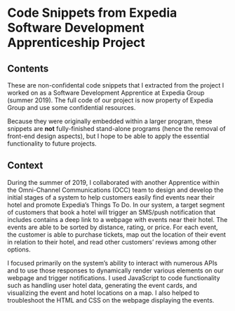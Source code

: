 # Code Snippets from Expedia Software Development Apprenticeship Project

## Contents

These are non-confidental code snippets that I extracted from the project I worked on as a Software Development Apprentice at Expedia Group (summer 2019). The full code of our project is now property of Expedia Group and use some confidential resources.

Because they were originally embedded within a larger program, these snippets are **not** fully-finished stand-alone programs (hence the removal of front-end design aspects), but I hope to be able to apply the essential functionality to future projects.

## Context

During the summer of 2019, I collaborated with another Apprentice within the Omni-Channel Communications (OCC) team to design and develop the initial stages of a system to help customers easily find events near their hotel and promote Expedia’s Things To Do. In our system, a target segment of customers that book a hotel will trigger an SMS/push notification that includes contains a deep link to a webpage with events near their hotel. The events are able to be sorted by distance, rating, or price. For each event, the customer is able to purchase tickets, map out the location of their event in relation to their hotel, and read other customers’ reviews among other options.

I focused primarily on the system’s ability to interact with numerous APIs and to use those responses to dynamically render various elements on our webpage and trigger notifications. I used JavaScript to code functionality such as handling user hotel data, generating the event cards, and visualizing the event and hotel locations on a map. I also helped to troubleshoot the HTML and CSS on the webpage displaying the events.
